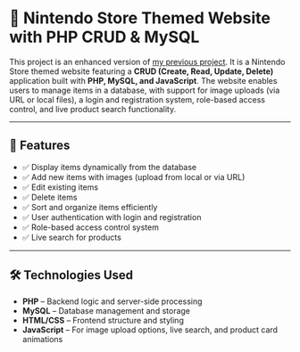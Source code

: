 # 📌 Nintendo Store Themed Website with PHP CRUD & MySQL

This project is an enhanced version of [my previous project](https://github.com/Razaann/PHP-CRUD-with-Image). It is a Nintendo Store themed website featuring a **CRUD (Create, Read, Update, Delete)** application built with **PHP, MySQL, and JavaScript**. The website enables users to manage items in a database, with support for image uploads (via URL or local files), a login and registration system, role-based access control, and live product search functionality.

---

## 🚀 Features

- ✅ Display items dynamically from the database  
- ✅ Add new items with images (upload from local or via URL)  
- ✅ Edit existing items  
- ✅ Delete items  
- ✅ Sort and organize items efficiently  
- ✅ User authentication with login and registration  
- ✅ Role-based access control system  
- ✅ Live search for products  

---

## 🛠️ Technologies Used

- **PHP** – Backend logic and server-side processing  
- **MySQL** – Database management and storage  
- **HTML/CSS** – Frontend structure and styling  
- **JavaScript** – For image upload options, live search, and product card animations  
